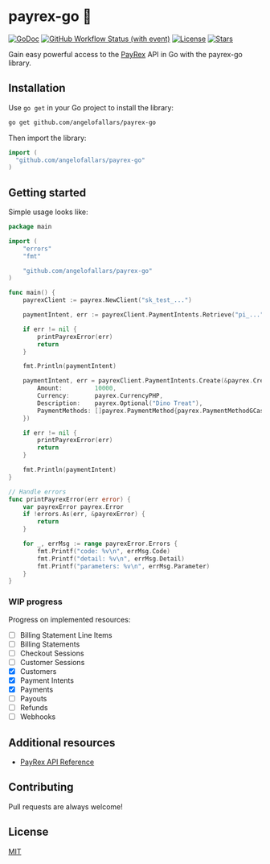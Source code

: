 # payrex-go 🦖

[![GoDoc](https://pkg.go.dev/badge/github.com/angelofallars/payrex-go?status.svg)](https://pkg.go.dev/github.com/angelofallars/payrex-go?tab=doc)
[![GitHub Workflow Status (with event)](https://img.shields.io/github/actions/workflow/status/angelofallars/payrex-go/go.yml?cacheSeconds=30)](https://github.com/angelofallars/payrex-go/actions)
[![License](https://img.shields.io/github/license/angelofallars/payrex-go)](./LICENSE)
[![Stars](https://img.shields.io/github/stars/angelofallars/payrex-go)](https://github.com/angelofallars/payrex-go/stargazers)

Gain easy powerful access to the [PayRex](https://www.payrexhq.com/) API in Go with the payrex-go library. 

## Installation

Use `go get` in your Go project to install the library:

```sh
go get github.com/angelofallars/payrex-go
```

Then import the library:

```go
import (
  "github.com/angelofallars/payrex-go"
)
```

## Getting started

Simple usage looks like:

```go
package main

import (
	"errors"
	"fmt"

	"github.com/angelofallars/payrex-go"
)

func main() {
	payrexClient := payrex.NewClient("sk_test_...")

	paymentIntent, err := payrexClient.PaymentIntents.Retrieve("pi_...")

	if err != nil {
		printPayrexError(err)
		return
	}

	fmt.Println(paymentIntent)

	paymentIntent, err = payrexClient.PaymentIntents.Create(&payrex.CreatePaymentIntentOptions{
		Amount:         10000,
		Currency:       payrex.CurrencyPHP,
		Description:    payrex.Optional("Dino Treat"),
		PaymentMethods: []payrex.PaymentMethod{payrex.PaymentMethodGCash},
	})

	if err != nil {
		printPayrexError(err)
		return
	}

	fmt.Println(paymentIntent)
}

// Handle errors
func printPayrexError(err error) {
	var payrexError payrex.Error
	if !errors.As(err, &payrexError) {
		return
	}

	for _, errMsg := range payrexError.Errors {
		fmt.Printf("code: %v\n", errMsg.Code)
		fmt.Printf("detail: %v\n", errMsg.Detail)
		fmt.Printf("parameters: %v\n", errMsg.Parameter)
	}
}
```

### WIP progress

Progress on implemented resources:
- [ ] Billing Statement Line Items
- [ ] Billing Statements
- [ ] Checkout Sessions
- [ ] Customer Sessions
- [x] Customers
- [x] Payment Intents
- [x] Payments
- [ ] Payouts
- [ ] Refunds
- [ ] Webhooks

## Additional resources

- [PayRex API Reference](https://docs.payrexhq.com/docs/api/core_resources)

## Contributing

Pull requests are always welcome!

## License

[MIT](./LICENSE)
